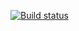 [![Build status](https://ci.appveyor.com/api/projects/status/gncq3bbkme5fd587?svg=true)](https://ci.appveyor.com/project/SergeiGolendukhin/postman-echo)